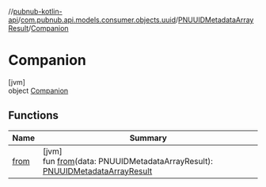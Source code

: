 //[pubnub-kotlin-api](../../../../index.md)/[com.pubnub.api.models.consumer.objects.uuid](../../index.md)/[PNUUIDMetadataArrayResult](../index.md)/[Companion](index.md)

# Companion

[jvm]\
object [Companion](index.md)

## Functions

| Name | Summary |
|---|---|
| [from](from.md) | [jvm]<br>fun [from](from.md)(data: PNUUIDMetadataArrayResult): [PNUUIDMetadataArrayResult](../index.md) |
